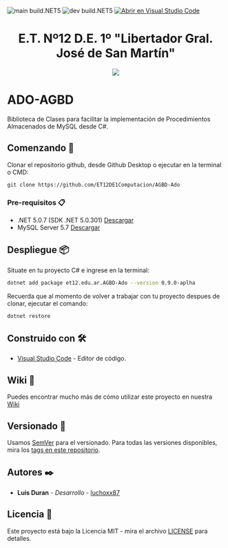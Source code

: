 ![main build.NET5](https://github.com/ET12DE1Computacion/AGBD-Ado/workflows/main-build.NET5/badge.svg?branch=main) ![dev build.NET5](https://github.com/ET12DE1Computacion/AGBD-Ado/workflows/dev-build.NET5/badge.svg?branch=dev) [![Abrir en Visual Studio Code](https://open.vscode.dev/badges/open-in-vscode.svg)](https://open.vscode.dev/ET12DE1Computacion/AGBD-Ado)

<h1 align="center">E.T. Nº12 D.E. 1º "Libertador Gral. José de San Martín"</h1>
<p align="center">
  <img src="https://et12.edu.ar/imgs/et12.png">
</p>

# ADO-AGBD

Biblioteca de Clases para facilitar la implementación de Procedimientos Almacenados de MySQL desde C#.

## Comenzando 🚀

Clonar el repositorio github, desde Github Desktop o ejecutar en la terminal o CMD:

```
git clone https://github.com/ET12DE1Computacion/AGBD-Ado
```

### Pre-requisitos 📋

- .NET 5.0.7 (SDK .NET 5.0.301) [Descargar](https://dotnet.microsoft.com/download/dotnet/5.0)
- MySQL Server 5.7 [Descargar](https://dev.mysql.com/downloads/mysql/)

## Despliegue 📦

Situate en tu proyecto C# e ingrese en la terminal:

```bash
dotnet add package et12.edu.ar.AGBD-Ado --version 0.9.0-aplha
```

Recuerda que al momento de volver a trabajar con tu proyecto despues de clonar, ejecutar el comando:

```bash
dotnet restore
```

## Construido con 🛠️

* [Visual Studio Code](https://code.visualstudio.com/#alt-downloads) - Editor de código.

## Wiki 📖

Puedes encontrar mucho más de cómo utilizar este proyecto en nuestra [Wiki](https://github.com/ET12DE1Computacion/AGBD-Ado/wiki)

## Versionado 📌

Usamos [SemVer](http://semver.org/) para el versionado. Para todas las versiones disponibles, mira los [tags en este repositorio](https://github.com/ET12DE1Computacion/AGBD-Ado/tags).

## Autores ✒️

* **Luis Duran** - *Desarrollo* - [luchoxx87](https://github.com/luchoxx87)

## Licencia 📄

Este proyecto está bajo la Licencia MIT - mira el archivo [LICENSE](LICENSE) para detalles.
